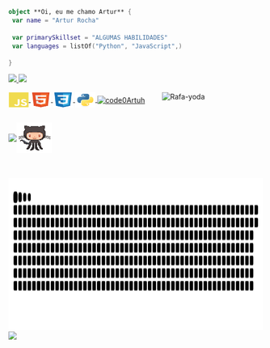 ```kotlin
object **Oi, eu me chamo Artur** {
 var name = "Artur Rocha"
 
 var primarySkillset = "ALGUMAS HABILIDADES"
 var languages = listOf("Python", "JavaScript",) 

}
```

<div>
  <a href="https://github.com/code0Artuh">
  <img height="150em" src="https://github-readme-stats.vercel.app/api?username=code0Artuh&show_icons=true&theme=dark&include_all_commits=true&count_private=true"/>
  <img height="150em" src="https://github-readme-stats.vercel.app/api/top-langs/?username=code0Artuh&layout=compact&langs_count=7&theme=dark"/>
</div>
                                                                                                                                                   
<div style="display: inline_block"><br>
  <img align="center" alt="Rafa-Js" height="30" width="40" src="https://raw.githubusercontent.com/devicons/devicon/master/icons/javascript/javascript-plain.svg">
  <img align="center" alt="Rafa-HTML" height="30" width="40" src="https://raw.githubusercontent.com/devicons/devicon/master/icons/html5/html5-original.svg">
  <img align="center" alt="Rafa-CSS" height="30" width="40" src="https://raw.githubusercontent.com/devicons/devicon/master/icons/css3/css3-original.svg">
  <img align="center" alt="Rafa-Python" height="30" width="40" src="https://raw.githubusercontent.com/devicons/devicon/master/icons/python/python-original.svg">
  <img align="center" height="22em" src="https://komarev.com/ghpvc/?username=code0Artuh&color=blueviolet&style=plastic" alt="code0Artuh" />
  <img align="right" alt="Rafa-yoda" height="170" width="200" src="https://i.pinimg.com/originals/e4/26/70/e426702edf874b181aced1e2fa5c6cde.gif">
</div>
  
  ##
 
<div>
  <a " href="https://www.instagram.com/arturrocha123" target="_blank"><img align="center" src="https://img.shields.io/badge/-Instagram-%23E4405F?style=for-the-badge&logo=instagram&logoColor=white" target="_blank"><img align="center" height="60" width="70" src="https://raw.githubusercontent.com/flaviofilipe/flaviofilipe/main/assets/github.gif"></a>
 <img height="300em" width="2000em" src="https://github.com/code0Artuh/code0Artuh/blob/output/github-contribution-grid-snake.svg">
</div>                                                                                              
<div>
 <img src="https://github.com/TheDudeThatCode/TheDudeThatCode/blob/master/Assets/Mario_Gameplay.gif"/>
</div>                                                                                                  
